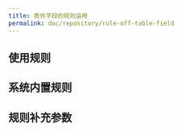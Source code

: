 ```yaml
---
title: 表外字段的规则运用
permalink: doc/repository/rule-off-table-field
---
```


## 使用规则

## 系统内置规则

## 规则补充参数
